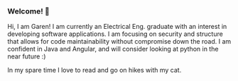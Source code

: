 ### Welcome! 👋

Hi, I am Garen! I am currently an Electrical Eng. graduate with an interest in developing software applications. I am focusing on security and structure that allows for code maintainability without compromise down the road. I am confident in Java and Angular, and will consider looking at python in the near future :)

In my spare time I love to read and go on hikes with my cat.

<!--
**garengh4/garengh4** is a ✨ _special_ ✨ repository because its `README.md` (this file) appears on your GitHub profile.

Here are some ideas to get you started:

- 🔭 I’m currently working on ...
- 🌱 I’m currently learning ...
- 👯 I’m looking to collaborate on ...
- 🤔 I’m looking for help with ...
- 💬 Ask me about ...
- 📫 How to reach me: ...
- 😄 Pronouns: ...
- ⚡ Fun fact: ...
-->
